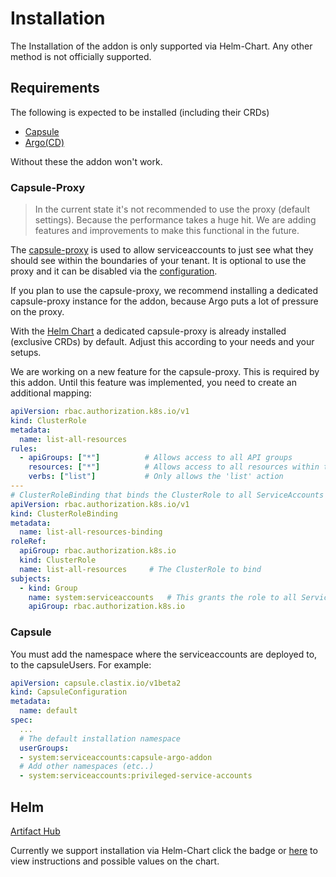 
# Installation

The Installation of the addon is only supported via Helm-Chart. Any other method is not officially supported.

## Requirements

The following is expected to be installed (including their CRDs)

- [Capsule](https://artifacthub.io/packages/helm/projectcapsule/capsule)
- [Argo(CD)](https://artifacthub.io/packages/helm/argo/argo-cd)

Without these the addon won't work.

### Capsule-Proxy

> In the current state it's not recommended to use the proxy (default settings). Because the performance takes a huge hit. We are adding features and improvements to make this functional in the future.

The [capsule-proxy](https://artifacthub.io/packages/helm/projectcapsule/capsule-proxy) is used to allow serviceaccounts to just see what they should see within the boundaries of your tenant. It is optional to use the proxy and it can be disabled via the [configuration](./config.md).

If you plan to use the capsule-proxy, we recommend installing a dedicated capsule-proxy instance for the addon, because Argo puts a lot of pressure on the proxy.

With the [Helm Chart](#helm) a dedicated capsule-proxy is already installed (exclusive CRDs) by default. Adjust this according to your needs and your setups.

We are working on a new feature for the capsule-proxy. This is required by this addon. Until this feature was implemented, you need to create an additional mapping:

```yaml
apiVersion: rbac.authorization.k8s.io/v1
kind: ClusterRole
metadata:
  name: list-all-resources
rules:
  - apiGroups: ["*"]          # Allows access to all API groups
    resources: ["*"]          # Allows access to all resources within these API groups
    verbs: ["list"]           # Only allows the 'list' action
---
# ClusterRoleBinding that binds the ClusterRole to all ServiceAccounts
apiVersion: rbac.authorization.k8s.io/v1
kind: ClusterRoleBinding
metadata:
  name: list-all-resources-binding
roleRef:
  apiGroup: rbac.authorization.k8s.io
  kind: ClusterRole
  name: list-all-resources     # The ClusterRole to bind
subjects:
  - kind: Group
    name: system:serviceaccounts   # This grants the role to all ServiceAccounts in the cluster
    apiGroup: rbac.authorization.k8s.io
```

### Capsule

You must add the namespace where the serviceaccounts are deployed to, to the capsuleUsers. For example:

```yaml
apiVersion: capsule.clastix.io/v1beta2
kind: CapsuleConfiguration
metadata:
  name: default
spec:
  ...
  # The default installation namespace
  userGroups:
  - system:serviceaccounts:capsule-argo-addon
  # Add other namespaces (etc..)
  - system:serviceaccounts:privileged-service-accounts
```

## Helm

[Artifact Hub](https://artifacthub.io/packages/helm/capsule-argo-addon/capsule-argo-addon)

Currently we support installation via Helm-Chart click the badge or [here](https://artifacthub.io/packages/helm/capsule-argo-addon/capsule-argo-addon) to view instructions and possible values on the chart.